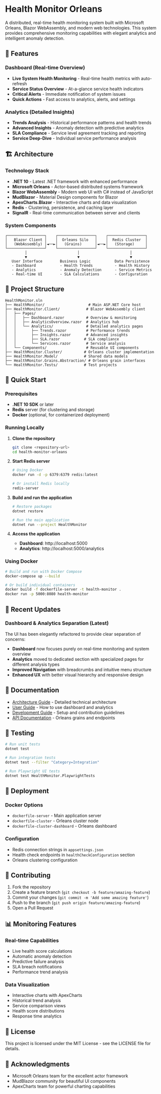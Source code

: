 # Health Monitor Orleans

A distributed, real-time health monitoring system built with Microsoft Orleans, Blazor WebAssembly, and modern web technologies. This system provides comprehensive monitoring capabilities with elegant analytics and intelligent anomaly detection.

## 🚀 Features

### Dashboard (Real-time Overview)
- **Live System Health Monitoring** - Real-time health metrics with auto-refresh
- **Service Status Overview** - At-a-glance service health indicators
- **Critical Alerts** - Immediate notification of system issues
- **Quick Actions** - Fast access to analytics, alerts, and settings

### Analytics (Detailed Insights)
- **Trends Analysis** - Historical performance patterns and health trends
- **Advanced Insights** - Anomaly detection with predictive analytics
- **SLA Compliance** - Service level agreement tracking and reporting
- **Service Deep-Dive** - Individual service performance analysis

## 🏗️ Architecture

### Technology Stack
- **.NET 10** - Latest .NET framework with enhanced performance
- **Microsoft Orleans** - Actor-based distributed systems framework
- **Blazor WebAssembly** - Modern web UI with C# instead of JavaScript
- **MudBlazor** - Material Design components for Blazor
- **ApexCharts.Blazor** - Interactive charts and data visualization
- **Redis** - Clustering, persistence, and caching layer
- **SignalR** - Real-time communication between server and clients

### System Components
```
┌─────────────────┐    ┌─────────────────┐    ┌─────────────────┐
│   Blazor Client │    │  Orleans Silo   │    │  Redis Cluster  │
│   (WebAssembly) │◄──►│   (Grains)      │◄──►│   (Storage)     │
└─────────────────┘    └─────────────────┘    └─────────────────┘
         │                       │                       │
         ▼                       ▼                       ▼
   User Interface        Business Logic           Data Persistence
   - Dashboard           - Health Trends          - Health History
   - Analytics           - Anomaly Detection      - Service Metrics
   - Real-time UI        - SLA Calculations       - Configuration
```

## 📁 Project Structure

```
HealthMonitor.sln
├── HealthMonitor/                    # Main ASP.NET Core host
├── HealthMonitor.Client/            # Blazor WebAssembly client
│   ├── Pages/
│   │   ├── Dashboard.razor          # Overview & monitoring
│   │   ├── AnalyticsOverview.razor  # Analytics hub
│   │   └── Analytics/               # Detailed analytics pages
│   │       ├── Trends.razor         # Performance trends
│   │       ├── Insights.razor       # Advanced insights
│   │       ├── SLA.razor           # SLA compliance
│   │       └── Services.razor       # Service analysis
│   └── Components/                  # Reusable UI components
├── HealthMonitor.Cluster/          # Orleans cluster implementation
├── HealthMonitor.Model/            # Shared data models
├── HealthMonitor.Grains.Abstraction/ # Orleans grain interfaces
└── HealthMonitor.Tests/            # Test projects
```

## 🚀 Quick Start

### Prerequisites
- **.NET 10 SDK** or later
- **Redis** server (for clustering and storage)
- **Docker** (optional, for containerized deployment)

### Running Locally

1. **Clone the repository**
   ```bash
   git clone <repository-url>
   cd health-monitor-orleans
   ```

2. **Start Redis server**
   ```bash
   # Using Docker
   docker run -d -p 6379:6379 redis:latest

   # Or install Redis locally
   redis-server
   ```

3. **Build and run the application**
   ```bash
   # Restore packages
   dotnet restore

   # Run the main application
   dotnet run --project HealthMonitor
   ```

4. **Access the application**
   - **Dashboard**: http://localhost:5000
   - **Analytics**: http://localhost:5000/analytics

### Using Docker

```bash
# Build and run with Docker Compose
docker-compose up --build

# Or build individual containers
docker build -f dockerfile-server -t health-monitor .
docker run -p 5000:8080 health-monitor
```

## 🎯 Recent Updates

### Dashboard & Analytics Separation (Latest)
The UI has been elegantly refactored to provide clear separation of concerns:

- **Dashboard** now focuses purely on real-time monitoring and system overview
- **Analytics** moved to dedicated section with specialized pages for different analysis types
- **Improved Navigation** with breadcrumbs and intuitive menu structure
- **Enhanced UX** with better visual hierarchy and responsive design

## 📖 Documentation

- [Architecture Guide](docs/ARCHITECTURE.md) - Detailed technical architecture
- [User Guide](docs/USER_GUIDE.md) - How to use dashboard and analytics
- [Development Guide](docs/DEVELOPMENT.md) - Setup and contribution guidelines
- [API Documentation](docs/API.md) - Orleans grains and endpoints

## 🧪 Testing

```bash
# Run unit tests
dotnet test

# Run integration tests
dotnet test --filter "Category=Integration"

# Run Playwright UI tests
dotnet test HealthMonitor.PlaywrightTests
```

## 🐳 Deployment

### Docker Options
- `dockerfile-server` - Main application server
- `dockerfile-cluster` - Orleans cluster node
- `dockerfile-cluster-dashboard` - Orleans dashboard

### Configuration
- Redis connection strings in `appsettings.json`
- Health check endpoints in `healthCheckConfiguration` section
- Orleans clustering configuration

## 🤝 Contributing

1. Fork the repository
2. Create a feature branch (`git checkout -b feature/amazing-feature`)
3. Commit your changes (`git commit -m 'Add some amazing feature'`)
4. Push to the branch (`git push origin feature/amazing-feature`)
5. Open a Pull Request

## 📊 Monitoring Features

### Real-time Capabilities
- Live health score calculations
- Automatic anomaly detection
- Predictive failure analysis
- SLA breach notifications
- Performance trend analysis

### Data Visualization
- Interactive charts with ApexCharts
- Historical trend analysis
- Service comparison views
- Health score distributions
- Response time analytics

## 📄 License

This project is licensed under the MIT License - see the LICENSE file for details.

## 🙏 Acknowledgments

- Microsoft Orleans team for the excellent actor framework
- MudBlazor community for beautiful UI components
- ApexCharts team for powerful charting capabilities